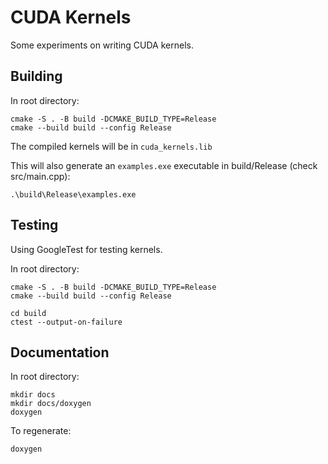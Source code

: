 # CUDA Kernels

Some experiments on writing CUDA kernels.

## Building

In root directory:
```
cmake -S . -B build -DCMAKE_BUILD_TYPE=Release
cmake --build build --config Release
```

The compiled kernels will be in `cuda_kernels.lib`

This will also generate an `examples.exe` executable in build/Release (check src/main.cpp):

```
.\build\Release\examples.exe
```

## Testing

Using GoogleTest for testing kernels.

In root directory:
```
cmake -S . -B build -DCMAKE_BUILD_TYPE=Release
cmake --build build --config Release

cd build
ctest --output-on-failure
```

## Documentation

In root directory:
```
mkdir docs
mkdir docs/doxygen
doxygen
```

To regenerate:
```
doxygen
```
